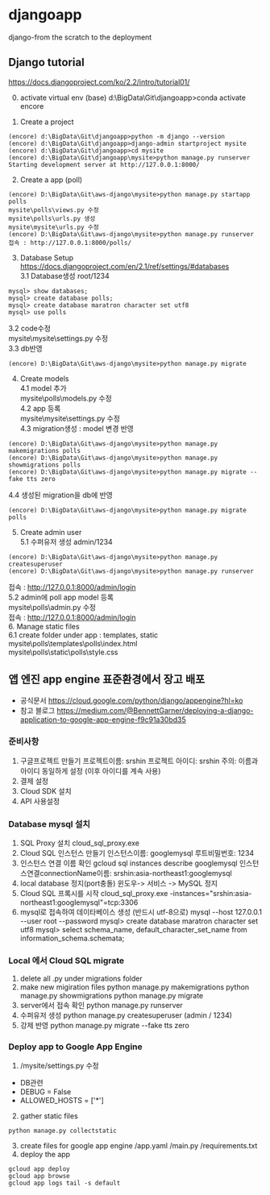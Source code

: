 # djangoapp
django-from the scratch to the deployment  
## Django tutorial
https://docs.djangoproject.com/ko/2.2/intro/tutorial01/

0. activate virtual env
(base) d:\BigData\Git\djangoapp>conda activate encore

1. Create a project
```
(encore) d:\BigData\Git\djangoapp>python -m django --version
(encore) d:\BigData\Git\djangoapp>django-admin startproject mysite
(encore) d:\BigData\Git\djangoapp>cd mysite
(encore) d:\BigData\Git\djangoapp\mysite>python manage.py runserver
Starting development server at http://127.0.0.1:8000/
```
2. Create a app (poll)  
```
(encore) D:\BigData\Git\aws-django\mysite>python manage.py startapp polls
mysite\polls\views.py 수정
mysite\polls\urls.py 생성
mysite\mysite\urls.py 수정
(encore) D:\BigData\Git\aws-django\mysite>python manage.py runserver
접속 : http://127.0.0.1:8000/polls/
```
3. Database Setup  
https://docs.djangoproject.com/en/2.1/ref/settings/#databases  
3.1 Database생성 root/1234  
```
mysql> show databases;
mysql> create database polls;
mysql> create database maratron character set utf8
mysql> use polls
```
3.2 code수정  
mysite\mysite\settings.py 수정  
3.3  db반영  
```
(encore) D:\BigData\Git\aws-django\mysite>python manage.py migrate
```
4. Create models  
4.1 model 추가   
mysite\polls\models.py 수정  
4.2 app 등록  
mysite\mysite\settings.py 수정  
4.3 migration생성 : model 변경 반영  
```
(encore) D:\BigData\Git\aws-django\mysite>python manage.py makemigrations polls
(encore) D:\BigData\Git\aws-django\mysite>python manage.py showmigrations polls
(encore) D:\BigData\Git\aws-django\mysite>python manage.py migrate --fake tts zero
```
4.4 생성된 migration을 db에 반영 
```
(encore) D:\BigData\Git\aws-django\mysite>python manage.py migrate polls
```
5. Create admin user  
5.1 수퍼유저 생성 admin/1234  
```
(encore) D:\BigData\Git\aws-django\mysite>python manage.py createsuperuser 
(encore) D:\BigData\Git\aws-django\mysite>python manage.py runserver
```
접속 : http://127.0.0.1:8000/admin/login  
5.2 admin에 poll app model 등록    
mysite\polls\admin.py 수정  
접속 : http://127.0.0.1:8000/admin/login  
6. Manage static files  
6.1 create folder under app : templates, static    
mysite\polls\templates\polls\index.html    
mysite\polls\static\polls\style.css    


## 앱 엔진 app engine 표준환경에서 장고 배포 
* 공식문서 
https://cloud.google.com/python/django/appengine?hl=ko
* 참고 블로그
https://medium.com/@BennettGarner/deploying-a-django-application-to-google-app-engine-f9c91a30bd35

### 준비사항
1. 구글프로젝트 만들기
프로젝트이름: srshin 프로젝트 아이디: srshin
주의: 이름과 아이디 동일하게 설정 (이후 아이디를 계속 사용)
2. 결제 설정
3. Cloud SDK 설치
4. API 사용설정

### Database mysql 설치 
1. SQL Proxy 설치
cloud_sql_proxy.exe
2. Cloud SQL 인스턴스 만들기
인스턴스이름: googlemysql
루트비밀번호: 1234
3. 인스턴스 연결 이름 확인
gcloud sql instances describe googlemysql
인스턴스연결connectionName이름: srshin:asia-northeast1:googlemysql
4. local database 정지(port충돌)
윈도우-> 서비스 -> MySQL 정지
5. Cloud SQL 프록시를 시작
cloud_sql_proxy.exe -instances="srshin:asia-northeast1:googlemysql"=tcp:3306
6. mysql로 접속하여 데이타베이스 생성 (반드시 utf-8으로)
mysql --host 127.0.0.1 --user root --password
mysql> create database maratron character set utf8
mysql> select schema_name, default_character_set_name from information_schema.schemata;

### Local 에서 Cloud SQL migrate
1. delete all .py under migrations folder
2. make new migiration files
python manage.py makemigrations
python manage.py showmigrations
python manage.py migrate
3. server에서 접속 확인
python manage.py runserver
4. 수퍼유저 생성
python manage.py createsuperuser (admin / 1234) 
5. 강제 반영
python manage.py migrate --fake tts zero

### Deploy app to Google App Engine
1. /mysite/settings.py 수정
* DB관련
* DEBUG = False
* ALLOWED_HOSTS = ['*']
2. gather static files
```
python manage.py collectstatic
```
3. create files for google app engine
/app.yaml
/main.py
/requirements.txt
4. deploy the app
```
gcloud app deploy
gcloud app browse
gcloud app logs tail -s default
```



